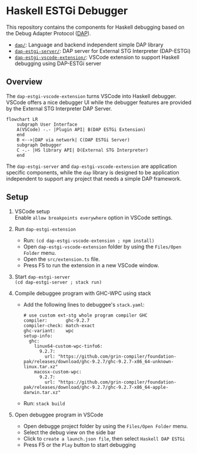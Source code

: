 # Haskell ESTGi Debugger

This repository contains the components for Haskell debugging based on the Debug Adapter Protocol ([DAP](https://microsoft.github.io/debug-adapter-protocol)).

* [`dap/`](dap/): Language and backend independent simple DAP library
* [`dap-estgi-server/`](dap-estgi-server/): DAP server for External STG Interpreter (DAP-ESTGi)
* [`dap-estgi-vscode-extension/`](dap-estgi-vscode-extension/): VSCode extension to support Haskell debugging using DAP-ESTGi server

## Overview

The `dap-estgi-vscode-extension` turns VSCode into Haskell debugger.
VSCode offers a nice debugger UI while the debugger features are provided by the External STG Interpreter DAP Server.

```mermaid
flowchart LR
    subgraph User Interface
    A(VSCode) -.- |Plugin API| B(DAP ESTGi Extension)
    end
    B <-->|DAP via network| C(DAP ESTGi Server)
    subgraph Debugger
    C -.- |HS library API| D(External STG Interpreter)
    end

```

The `dap-estgi-server` and `dap-estgi-vscode-extension` are application specific components, while the
`dap` library is designed to be application independent to support any project that needs a simple DAP framework.

## Setup

1. VSCode setup  
   Enable `allow breakpoints everywhere` option in VSCode settings.
3. Run `dap-estgi-extension`
   * Run: `(cd dap-estgi-vscode-extension ; npm install)`
   * Open `dap-estgi-vscode-extension` folder by using the `Files/Open Folder` menu.
   * Open the `src/extension.ts` file.
   * Press F5 to run the extension in a new VSCode window.
5. Start `dap-estgi-server`  
   `(cd dap-estgi-server ; stack run)`

7. Compile debuggee program with GHC-WPC using stack  
   * Add the following lines to debuggee's `stack.yaml`:
     ```
     # use custom ext-stg whole program compiler GHC
     compiler:       ghc-9.2.7
     compiler-check: match-exact
     ghc-variant:    wpc
     setup-info:
       ghc:
         linux64-custom-wpc-tinfo6:
           9.2.7:
             url: "https://github.com/grin-compiler/foundation-pak/releases/download/ghc-9.2.7/ghc-9.2.7-x86_64-unknown-linux.tar.xz"
         macosx-custom-wpc:
           9.2.7:
             url: "https://github.com/grin-compiler/foundation-pak/releases/download/ghc-9.2.7/ghc-9.2.7-x86_64-apple-darwin.tar.xz"
     ```
   * Run: `stack build`
8. Open debuggee program in VSCode  
   * Open debugge project folder by using the `Files/Open Folder` menu.
   * Select the debug view on the side bar
   * Click to `create a launch.json file`, then select `Haskell DAP ESTGi`
   * Press F5 or the `Play` button to start debugging
